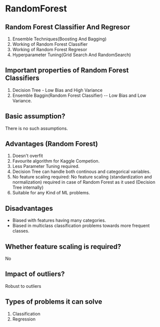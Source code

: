 # RandomForest

## Random Forest Classifier And Regresor
1. Ensemble Techniques(Boosting And Bagging)
2. Working of Random Forest Classifier
3. Working of Random Forest Regresor
4. Hyperparameter Tuning(Grid Search And RandomSearch)

## Important properties of Random Forest Classifiers

1. Decision Tree - Low Bias and High Variance
2. Ensemble Baggin(Random Forest Classifier) -- Low Bias and Low Variance.

## Basic assumption?
There is no such assumptions.

## Advantages (Random Forest)
1. Doesn't overfit
2. Favourite algorithm for Kaggle Competion.
3. Less Parameter Tuning required.
4. Decision Tree can handle both continous and categorical variables.
5. No feature scaling required: No feature scaling (standardization and normalization) required in case of Random Forest as it used (Decision Tree internally)
6. Suitable for any Kind of ML problems.

## Disadvantages 
- Biased with features having many categories.
- Biased in multiclass classification problems towards more frequent classes.


## Whether feature scaling is required?
No

## Impact of outliers?
Robust to outliers

## Types of problems it can solve
1. Classification
2. Regression

